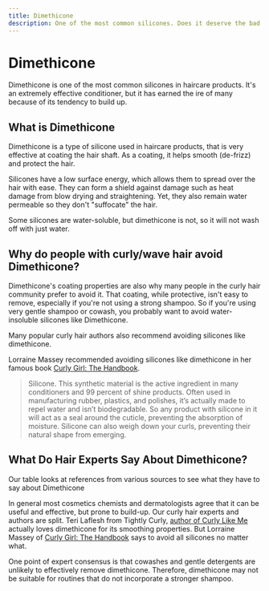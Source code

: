 ```yaml
---
title: Dimethicone
description: One of the most common silicones. Does it deserve the bad rap?
---
```

# Dimethicone

Dimethicone is one of the most common silicones in haircare products. It's an extremely effective conditioner, but it has earned the ire of many because of its tendency to build up.

## What is Dimethicone

Dimethicone is a type of silicone used in haircare products, that is very effective at coating the hair shaft. As a coating, it helps smooth (de-frizz) and protect the hair.

Silicones have a low surface energy, which allows them to spread over the hair with ease. They can form a shield against damage such as heat damage from blow drying and straightening. Yet, they also remain water permeable so they don't "suffocate" the hair.

Some silicones are water-soluble, but dimethicone is not, so it will not wash off with just water.

## Why do people with curly/wave hair avoid Dimethicone?

Dimethicone's coating properties are also why many people in the curly hair community prefer to avoid it. That coating, while protective, isn't easy to remove, especially if you're not using a strong shampoo. So if you're using very gentle shampoo or cowash, you probably want to avoid water-insoluble silicones like Dimethicone.

Many popular curly hair authors also recommend avoiding silicones like dimethicone.

Lorraine Massey recommended avoiding silicones like dimethicone in her famous book [Curly Girl: The Handbook](https://amzn.to/40b2Jfr).

> Silicone. This synthetic material is the active ingredient in many conditioners and 99 percent of shine products. Often used in manufacturing rubber, plastics, and polishes, it’s actually made to repel water and isn’t biodegradable. So any product with silicone in it will act as a seal around the cuticle, preventing the absorption of moisture. Silicone can also weigh down your curls, preventing their natural shape from emerging.


## What Do Hair Experts Say About Dimethicone?

Our table looks at references from various sources to see what they have to say about Dimethicone

In general most cosmetics chemists and dermatologists agree that it can be useful and effective, but prone to build-up. Our curly hair experts and authors are split. Teri Laflesh from Tightly Curly, [author of Curly Like Me](https://amzn.to/3PkCkW1) actually loves dimethicone for its smoothing properties. But Lorraine Massey of [Curly Girl: The Handbook](https://amzn.to/40b2Jfr) says to avoid all silicones no matter what.

One point of expert consensus is that cowashes and gentle detergents are unlikely to effectively remove dimethicone. Therefore, dimethicone may not be suitable for routines that do not incorporate a stronger shampoo.

